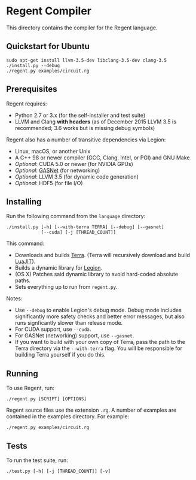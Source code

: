 # Regent Compiler

This directory contains the compiler for the Regent language.

## Quickstart for Ubuntu

```
sudo apt-get install llvm-3.5-dev libclang-3.5-dev clang-3.5
./install.py --debug
./regent.py examples/circuit.rg
```

## Prerequisites

Regent requires:

  * Python 2.7 or 3.x (for the self-installer and test suite)
  * LLVM and Clang **with headers** (as of December 2015 LLVM 3.5 is
    recommended; 3.6 works but is missing debug symbols)

Regent also has a number of transitive dependencies via Legion:

  * Linux, macOS, or another Unix
  * A C++ 98 or newer compiler (GCC, Clang, Intel, or PGI) and GNU Make
  * *Optional*: CUDA 5.0 or newer (for NVIDIA GPUs)
  * *Optional*: [GASNet](https://gasnet.lbl.gov/) (for networking)
  * *Optional*: LLVM 3.5 (for dynamic code generation)
  * *Optional*: HDF5 (for file I/O)

## Installing

Run the following command from the `language` directory:

```
./install.py [-h] [--with-terra TERRA] [--debug] [--gasnet]
             [--cuda] [-j [THREAD_COUNT]]
```

This command:

  * Downloads and builds [Terra](http://terralang.org/). (Terra will
    recursively download and build [LuaJIT](http://luajit.org/)).
  * Builds a dynamic library for [Legion](http://legion.stanford.edu/).
  * (OS X) Patches said dynamic library to avoid hard-coded absolute paths.
  * Sets everything up to run from `regent.py`.

Notes:

  * Use `--debug` to enable Legion's debug mode. Debug mode includes
    significantly more safety checks and better error messages, but
    also runs signficantly slower than release mode.
  * For CUDA support, use `--cuda`.
  * For GASNet (networking) support, use `--gasnet`.
  * If you want to build with your own copy of Terra, pass the path to
    the Terra directory via the `--with-terra` flag. You will be
    responsible for building Terra yourself if you do this.

## Running

To use Regent, run:

```
./regent.py [SCRIPT] [OPTIONS]
```

Regent source files use the extension `.rg`. A number of examples are
contained in the examples directory. For example:

```
./regent.py examples/circuit.rg
```

## Tests

To run the test suite, run:

    ./test.py [-h] [-j [THREAD_COUNT]] [-v]
